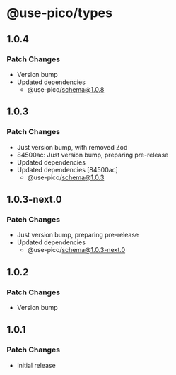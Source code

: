 # @use-pico/types

## 1.0.4

### Patch Changes

- Version bump
- Updated dependencies
    - @use-pico/schema@1.0.8

## 1.0.3

### Patch Changes

- Just version bump, with removed Zod
- 84500ac: Just version bump, preparing pre-release
- Updated dependencies
- Updated dependencies [84500ac]
    - @use-pico/schema@1.0.3

## 1.0.3-next.0

### Patch Changes

- Just version bump, preparing pre-release
- Updated dependencies
    - @use-pico/schema@1.0.3-next.0

## 1.0.2

### Patch Changes

- Version bump

## 1.0.1

### Patch Changes

- Initial release
